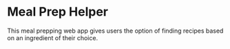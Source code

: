 # Meal Prep Helper
This meal prepping web app gives users the option of finding recipes based on an ingredient of their choice.
